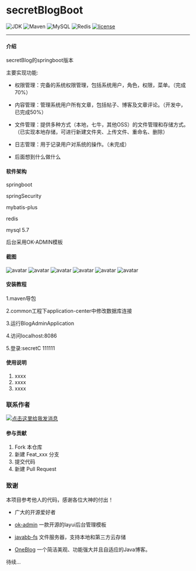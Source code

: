 # secretBlogBoot

![JDK](https://img.shields.io/badge/JDK-1.8-green.svg)
![Maven](https://img.shields.io/badge/Maven-3.6.1-green.svg)
![MySQL](https://img.shields.io/badge/MySQL-5.7-green.svg)
![Redis](https://img.shields.io/badge/Redis-3.2.100-green.svg)
[![license](https://img.shields.io/badge/license-GPL%20v3-yellow.svg)](https://gitee.com/secret_C/secretBlogBoot/blob/master/LICENSE)

---

#### 介绍
secretBlog的springboot版本

主要实现功能:

* 权限管理：完备的系统权限管理，包括系统用户，角色，权限，菜单。（完成70%）

* 内容管理：管理系统用户所有文章，包括帖子、博客及文章评论。（开发中，已完成50%）

* 文件管理：提供多种方式（本地，七牛，其他OSS）的文件管理和存储方式。（已实现本地存储，可进行新建文件夹、上传文件、重命名、删除）

* 日志管理：用于记录用户对系统的操作。（未完成）

* 后面想到什么做什么

#### 软件架构
springboot

springSecurity

mybatis-plus

redis

mysql 5.7

后台采用OK-ADMIN模板

#### 截图
![avatar](http://secret_c.gitee.io/secretblogboot/img1.png)
![avatar](http://secret_c.gitee.io/secretblogboot/img2.png)
![avatar](http://secret_c.gitee.io/secretblogboot/img3.png)
![avatar](http://secret_c.gitee.io/secretblogboot/img4.png)
![avatar](http://secret_c.gitee.io/secretblogboot/img5.png)
![avatar](http://secret_c.gitee.io/secretblogboot/img6.png)





#### 安装教程
1.maven导包

2.common工程下application-center中修改数据库连接

3.运行BlogAdminApplication

4.访问localhost:8086

5.登录:secretC  111111

#### 使用说明

1.  xxxx
2.  xxxx
3.  xxxx

### 联系作者
<a target="_blank" href="tencent://message/?uin=1029693356&amp;Site=有事Q我&amp;Menu=yes">
<img src="//pub.idqqimg.com/wpa/images/counseling_style_52.png" title="点击这里给我发消息" class="logo_img"></a>

#### 参与贡献

1.  Fork 本仓库
2.  新建 Feat_xxx 分支
3.  提交代码
4.  新建 Pull Request

### 致谢

本项目参考他人的代码，感谢各位大神的付出！

* 广大的开源爱好者

* [ok-admin](https://www.baidu.com/s?ie=UTF-8&wd=ok-admin) 一款开源的layui后台管理模板

* [javabb-fs](https://gitee.com/imqinbao/javabb-fs) 文件服务器，支持本地和第三方云存储

* [OneBlog](https://gitee.com/yadong.zhang/DBlog) 一个简洁美观、功能强大并且自适应的Java博客。

待续...
